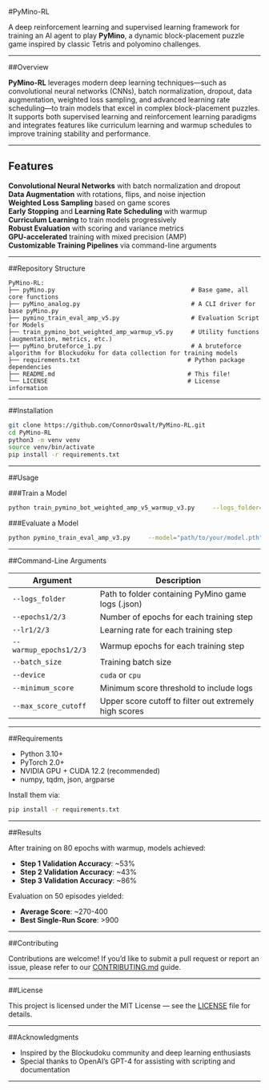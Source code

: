 #PyMino-RL

A deep reinforcement learning and supervised learning framework for training an AI agent to play **PyMino**, a dynamic block-placement puzzle game inspired by classic Tetris and polyomino challenges.

---

##Overview

**PyMino-RL** leverages modern deep learning techniques—such as convolutional neural networks (CNNs), batch normalization, dropout, data augmentation, weighted loss sampling, and advanced learning rate scheduling—to train models that excel in complex block-placement puzzles. It supports both supervised learning and reinforcement learning paradigms and integrates features like curriculum learning and warmup schedules to improve training stability and performance.

---

## Features

**Convolutional Neural Networks** with batch normalization and dropout  
**Data Augmentation** with rotations, flips, and noise injection  
**Weighted Loss Sampling** based on game scores  
**Early Stopping** and **Learning Rate Scheduling** with warmup  
**Curriculum Learning** to train models progressively  
**Robust Evaluation** with scoring and variance metrics  
**GPU-accelerated** training with mixed precision (AMP)  
**Customizable Training Pipelines** via command-line arguments  

---

##Repository Structure

```
PyMino-RL:
├── pyMino.py                                      # Base game, all core functions
├── pyMino_analog.py                               # A CLI driver for base pyMino.py
├── pymino_train_eval_amp_v5.py                    # Evaluation Script for Models
├── train_pymino_bot_weighted_amp_warmup_v5.py     # Utility functions (augmentation, metrics, etc.)
├── pyMino_bruteforce_1.py                         # A bruteforce algorithm for Blockudoku for data collection for training models
├── requirements.txt                              # Python package dependencies
├── README.md                                     # This file!
└── LICENSE                                       # License information
```

---

##Installation

```bash
git clone https://github.com/ConnorOswalt/PyMino-RL.git
cd PyMino-RL
python3 -m venv venv
source venv/bin/activate
pip install -r requirements.txt
```

---

##Usage

###Train a Model

```bash
python train_pymino_bot_weighted_amp_v5_warmup_v3.py     --logs_folder="/path/to/logs"     --epochs1=80 --lr1=1e-4 --warmup_epochs1=3     --epochs2=80 --lr2=1.5e-4 --warmup_epochs2=3     --epochs3=80 --lr3=1e-4 --warmup_epochs3=3     --batch_size=512     --device="cuda"     --minimum_score=500     --max_score_cutoff=0
```

###Evaluate a Model

```bash
python pymino_train_eval_amp_v3.py     --model="path/to/your/model.pth"
```

---

##Command-Line Arguments

| Argument | Description |
|----------|-------------|
| `--logs_folder` | Path to folder containing PyMino game logs (.json) |
| `--epochs1/2/3` | Number of epochs for each training step |
| `--lr1/2/3` | Learning rate for each training step |
| `--warmup_epochs1/2/3` | Warmup epochs for each training step |
| `--batch_size` | Training batch size |
| `--device` | `cuda` or `cpu` |
| `--minimum_score` | Minimum score threshold to include logs |
| `--max_score_cutoff` | Upper score cutoff to filter out extremely high scores |

---

##Requirements

- Python 3.10+
- PyTorch 2.0+
- NVIDIA GPU + CUDA 12.2 (recommended)
- numpy, tqdm, json, argparse

Install them via:

```bash
pip install -r requirements.txt
```

---

##Results

After training on 80 epochs with warmup, models achieved:
- **Step 1 Validation Accuracy**: ~53%
- **Step 2 Validation Accuracy**: ~43%
- **Step 3 Validation Accuracy**: ~86%

Evaluation on 50 episodes yielded:
- **Average Score**: ~270-400
- **Best Single-Run Score**: >900

---

##Contributing

Contributions are welcome! If you’d like to submit a pull request or report an issue, please refer to our [CONTRIBUTING.md](CONTRIBUTING.md) guide.

---

##License

This project is licensed under the MIT License — see the [LICENSE](LICENSE) file for details.

---

##Acknowledgments

- Inspired by the Blockudoku community and deep learning enthusiasts
- Special thanks to OpenAI’s GPT-4 for assisting with scripting and documentation

---
